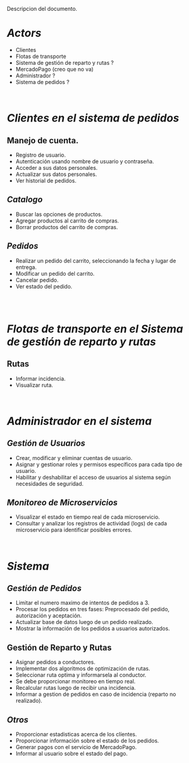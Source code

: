 Descripcion del documento.

# ***Actors***
- Clientes
- Flotas de transporte
- Sistema de gestión de reparto y rutas ?
- MercadoPago (creo que no va)
- Administrador ? 
- Sistema de pedidos ?


<br>

# ***Clientes en el sistema de pedidos***

## Manejo de cuenta.
- Registro de usuario.
- Autenticación usando nombre de usuario y contraseña.
- Acceder a sus datos personales.
- Actualizar sus datos personales.
- Ver historial de pedidos.

## ***Catalogo*** 
- Buscar las opciones de productos.
- Agregar productos al carrito de compras. 
- Borrar productos del carrito de compras. 
    
## ***Pedidos*** 
- Realizar un pedido del carrito, seleccionando la fecha y lugar de entrega.
- Modificar un pedido del carrito.
- Cancelar pedido.
- Ver estado del pedido.

<br>

<br>


# ***Flotas de transporte en el Sistema de gestión de reparto y rutas***

## Rutas
- Informar incidencia.
- Visualizar ruta.

<br>


# ***Administrador en el sistema***

## ***Gestión de Usuarios***
- Crear, modificar y eliminar cuentas de usuario.
- Asignar y gestionar roles y permisos específicos para cada tipo de usuario.
- Habilitar y deshabilitar el acceso de usuarios al sistema según necesidades de seguridad.

## ***Monitoreo de Microservicios***
- Visualizar el estado en tiempo real de cada microservicio.
- Consultar y analizar los registros de actividad (logs) de cada microservicio para identificar posibles errores.

<br>

# ***Sistema*** 
[comment]: <> (Ver si separar el sistema en distintos microservicios ahora o hacerlo general)
## ***Gestión de Pedidos***
- Limitar el numero maximo de intentos de pedidos a 3.
- Procesar los pedidos en tres fases: Preprocesado del pedido, autorización y aceptación.
- Actualizar base de datos luego de un pedido realizado.
- Mostrar la información de los pedidos a usuarios autorizados.

## Gestión de Reparto y Rutas
- Asignar pedidos a conductores.
- Implementar dos algoritmos de optimización de rutas.
- Seleccionar ruta optima y informarsela al conductor.
- Se debe proporcionar monitoreo en tiempo real.
- Recalcular rutas luego de recibir una incidencia.
- Informar a gestion de pedidos en caso de incidencia (reparto no realizado).

## ***Otros***
- Proporcionar estadisticas acerca de los clíentes.
- Proporcionar información sobre el estado de los pedidos.
- Generar pagos con el servicio de MercadoPago.
- Informar al usuario sobre el estado del pago.